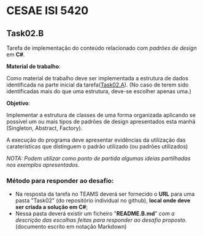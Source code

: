 # CESAE ISI 5420 
 
## Task02.B 
 
Tarefa de implementação do conteúdo relacionado com *padrões de design* em **C#**. 

**Material de trabalho**:
 
Como material de trabalho deve ser implementada a estrutura de dados identificada na parte inicial da tarefa([Task02.A](README.md)). 
(No caso de terem sido identificadas mais do que uma estrutura, deve-se escolher apenas uma.)

**Objetivo**:
 
Implementar a estrutura de classes de uma forma organizada aplicando se possível um ou mais tipos de padrões de design apresentados esta manhã (Singleton, Abstract, Factory). 

A execução do programa deve apresentar evidências da utilização das carateristicas que distinguem o padrão utilizado (ou padrões utilizados) 

*NOTA: Podem utilizar como ponto de partida algumas ideias partilhadas nos exemplos apresentados.*


### Método para responder ao desafio: 
 
- Na resposta da tarefa no TEAMS deverá ser fornecido o **URL** para uma pasta "Task02" (do repositório individual no github), **local onde deve ser criada a solução em C#**;
- Nessa pasta deverá existir um ficheiro "**README.B.md**" *com a descrição das escolhas feitas para responder ao desafio proposto*. (documento escrito em notação Markdown)

  
